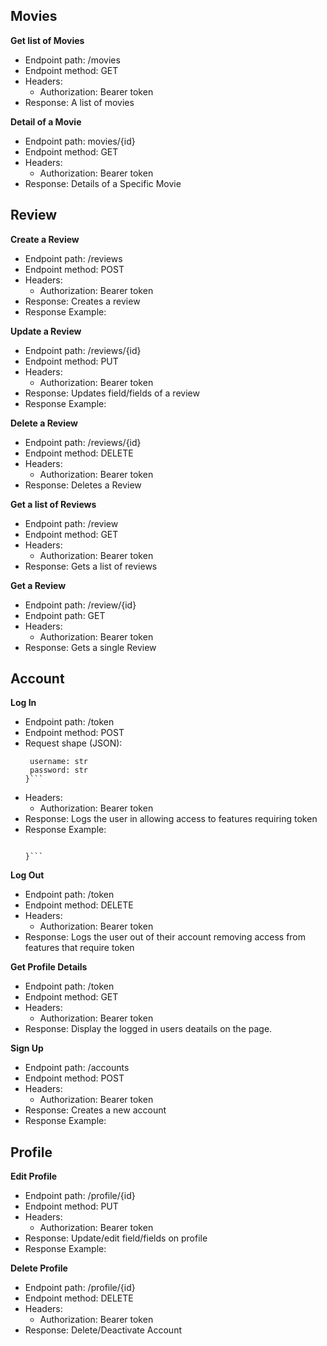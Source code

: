 
## Movies

**Get list of Movies**
 * Endpoint path: /movies
 * Endpoint method: GET
 * Headers:
    * Authorization: Bearer token
 * Response: A list of movies

**Detail of a Movie**
 * Endpoint path: movies/{id}
 * Endpoint method: GET
 * Headers:
    * Authorization: Bearer token
 * Response: Details of a Specific Movie


## Review

**Create a Review**
 * Endpoint path: /reviews
 * Endpoint method: POST
 * Headers:
    * Authorization: Bearer token
 * Response: Creates a review
 * Response Example:

**Update a Review**
 * Endpoint path: /reviews/{id}
 * Endpoint method: PUT
 * Headers:
    * Authorization: Bearer token
 * Response: Updates field/fields of a review
 * Response Example:

**Delete a Review**
 * Endpoint path: /reviews/{id}
 * Endpoint method: DELETE
 * Headers:
    * Authorization: Bearer token
 * Response: Deletes a Review

**Get a list of Reviews**
 * Endpoint path: /review
 * Endpoint method: GET
 * Headers:
    * Authorization: Bearer token
 * Response: Gets a list of reviews

**Get a Review**
 * Endpoint path: /review/{id}
 * Endpoint path: GET
 * Headers:
    * Authorization: Bearer token
 * Response: Gets a single Review


## Account

**Log In**
 * Endpoint path: /token
 * Endpoint method: POST
 * Request shape (JSON):
   ```{
    username: str
    password: str
   }```

 * Headers:
    * Authorization: Bearer token
 * Response: Logs the user in allowing access to features requiring token
 * Response Example:
   ```{

   }```

**Log Out**
 * Endpoint path: /token
 * Endpoint method: DELETE
 * Headers:
    * Authorization: Bearer token
 * Response: Logs the user out of their account removing access from features that require token

**Get Profile Details**
 * Endpoint path: /token
 * Endpoint method: GET
 * Headers:
    * Authorization: Bearer token
 * Response: Display the logged in users deatails on the page.

**Sign Up**
 * Endpoint path: /accounts
 * Endpoint method: POST
 * Headers:
    * Authorization: Bearer token
 * Response: Creates a new account
 * Response Example:


## Profile

**Edit Profile**
 * Endpoint path: /profile/{id}
 * Endpoint method: PUT
 * Headers:
    * Authorization: Bearer token
 * Response: Update/edit field/fields on profile
 * Response Example:

**Delete Profile**
 * Endpoint path: /profile/{id}
 * Endpoint method: DELETE
 * Headers:
    * Authorization: Bearer token
 * Response: Delete/Deactivate Account
